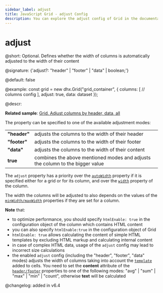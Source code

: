 ```yaml
---
sidebar_label: adjust
title: JavaScript Grid - adjust Config 
description: You can explore the adjust config of Grid in the documentation of the DHTMLX JavaScript UI library. Browse developer guides and API reference, try out code examples and live demos, and download a free 30-day evaluation version of DHTMLX Suite.
---
```


# adjust

@short: Optional. Defines whether the width of columns is automatically adjusted to the width of their content

@signature: {'adjust?: "header" | "footer" | "data" | boolean;'}

@default: false

@example:
const grid = new dhx.Grid("grid_container", {
    columns: [
        // columns config
    ],
    adjust: true,
    data: dataset
});

@descr:

**Related sample**: [Grid. Adjust columns by header, data, all](https://snippet.dhtmlx.com/zfrpe22d)

The property can be specified to one of the available adjustment modes:

<table>
    <tbody>
        <tr>
            <td><b>"header"</b></td>
            <td>adjusts the columns to the width of their header</td>
        </tr>
        <tr>
            <td><b>"footer"</b></td>
            <td>adjusts the columns to the width of their footer</td>
        </tr>
        <tr>
            <td><b>"data"</b></td>
            <td>adjusts the columns to the width of their content</td>
        </tr>
        <tr>
            <td><b>true</b></td>
            <td>combines the above mentioned modes and adjusts the column to the bigger value</td>
        </tr>
    </tbody>
</table>

The `adjust` property has a priority over the [`autoWidth`](../../../grid/configuration/#autowidth-for-columns) property if it is specified either for a grid or for its column, and over the [`width`](../../../grid/api/api_gridcolumn_properties/) property of the column.

The width the columns will be adjusted to also depends on the values of the [`minWidth/maxWidth`](../../../grid/api/api_gridcolumn_properties/) properties if they are set for a column.

**Note** that:

- to optimize performance, you should specify `htmlEnable: true` in the configuration object of the column which contains HTML content
- you can also specify `htmlEnable:true` in the configuration object of Grid
- `htmlEnable: true` allows calculating the content of simple HTML templates by excluding HTML markup and calculating internal content
- in case of complex HTML data, usage of the `adjust` config may lead to incorrect size calculations
- the enabled `adjust` config (including the "header", "footer", "data" modes) adjusts the width of columns taking into account the [`template`](grid/api/api_gridcolumn_properties.md) added to cells. You need to set the **content** attribute of the [`header/footer`](grid/api/api_gridcolumn_properties.md) properties to one of the following modes: "avg" | "sum" | "max" | "min" | "count", otherwise **text** will be calculated

@changelog: added in v6.4

[comment]: # (@relatedapi: grid/api/grid_adjustcolumnwidth_method.md)

[comment]: # (@related: grid/initialization.md#initialize-grid grid/configuration.md#autosize-for-columns)
